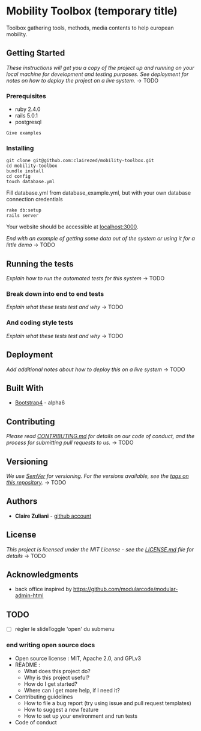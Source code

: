 # Mobility Toolbox (temporary title)

Toolbox gathering tools, methods, media contents to help european mobility. 

## Getting Started

*These instructions will get you a copy of the project up and running on your local machine for development and testing purposes. See deployment for notes on how to deploy the project on a live system.*
-> TODO

### Prerequisites

- ruby 2.4.0
- rails 5.0.1
- postgresql

```
Give examples
```

### Installing

```
git clone git@github.com:clairezed/mobility-toolbox.git
cd mobility-toolbox
bundle install
cd config
touch database.yml
```

Fill database.yml from database_example.yml, but with your own database connection credentials

```
rake db:setup
rails server
```

Your website should be accessible at [localhost:3000](http://localhost:3000/).


*End with an example of getting some data out of the system or using it for a little demo*
-> TODO

## Running the tests

*Explain how to run the automated tests for this system*
-> TODO

### Break down into end to end tests

*Explain what these tests test and why*
-> TODO

### And coding style tests

*Explain what these tests test and why*
-> TODO

## Deployment

*Add additional notes about how to deploy this on a live system*
-> TODO

## Built With

* [Bootstrap4](https://v4-alpha.getbootstrap.com/getting-started/introduction/) - alpha6

## Contributing

*Please read [CONTRIBUTING.md](https://gist.github.com/PurpleBooth/b24679402957c63ec426) for details on our code of conduct, and the process for submitting pull requests to us.*
-> TODO

## Versioning

*We use [SemVer](http://semver.org/) for versioning. For the versions available, see the [tags on this repository](https://github.com/your/project/tags).*
-> TODO

## Authors

* **Claire Zuliani** - [github account](https://github.com/clairezed)

## License

*This project is licensed under the MIT License - see the [LICENSE.md](LICENSE.md) file for details*
-> TODO

## Acknowledgments

- back office inspired by https://github.com/modularcode/modular-admin-html



## TODO
- [ ] régler le slideToggle 'open' du submenu

### end writing open source docs

- Open source license : MIT, Apache 2.0, and GPLv3
- README : 
  - What does this project do? 
  - Why is this project useful?
  - How do I get started?
  - Where can I get more help, if I need it?
- Contributing guidelines
  - How to file a bug report (try using issue and pull request templates)
  - How to suggest a new feature
  - How to set up your environment and run tests
- Code of conduct